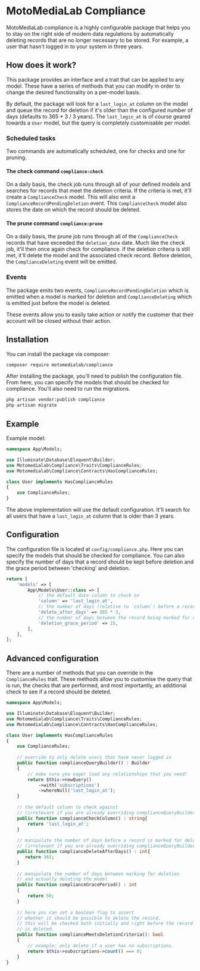 # MotoMediaLab Compliance

MotoMediaLab compliance is a highly configurable package that helps
you to stay on the right side of modern data regulations by automatically
deleting records that are no longer necessary to be stored. For example, a user
that hasn't logged in to your system in three years.

## How does it work?

This package provides an interface and a trait that can be applied to any model.
These have a series of methods that you can modify in order to change the desired
functionality on a per-model basis.

By default, the package will look for a `last_login_at` column on the model and
queue the record for deletion if it's older than the configured number of days
(defaults to 365 * 3 / 3 years). The `last_login_at` is of course geared
towards a `User` model, but the query is completely customisable per model.

### Scheduled tasks

Two commands are automatically scheduled, one for checks and one for pruning.

#### The check command `compliance:check`

On a daily basis, the check job runs through all of your defined models and searches for records
that meet the deletion criteria. If the criteria is met, it'll create a `ComplianceCheck`
model. This will also emit a `ComplianceRecordPendingDeletion` event.
This `ComplianceCheck` model also stores the date on which the record should be deleted.

#### The prune command `compliance:prune`

On a daily basis, the prune job runs through all of the `ComplianceCheck` records that
have exceeded the `deletion_date` date. Much like the check job, it'll then once again check
for compliance. If the deletion criteria is still met, it'll delete the model and the associated
check record. Before deletion, the `ComplianceDeleting` event will be emitted.

### Events

The package emits two events, `ComplianceRecordPendingDeletion` which is emitted when a model
is marked for deletion and `ComplianceDeleting` which is emitted just before the model is deleted.

These events allow you to easily take action or notify the customer that their account will
be closed without their action.

## Installation

You can install the package via composer:

```bash
composer require motomedialab/compliance
```

After installing the package, you'll need to publish the configuration file. From here, you can
specify the models that should be checked for compliance. You'll also need to run the migrations.

```bash
php artisan vendor:publish compliance
php artisan migrate
```

## Example

Example model:

```php
namespace App\Models;

use Illuminate\Database\Eloquent\Builder;
use Motomedialab\Compliance\Traits\ComplianceRules;
use Motomedialab\Compliance\Contracts\HasComplianceRules;

class User implements HasComplianceRules
{
    use ComplianceRules;    
}
```

The above implementation will use the default configuration. It'll search for all users
that have a `last_login_at` column that is older than 3 years.

## Configuration

The configuration file is located at `config/compliance.php`. Here you can specify the models
that should be checked for compliance. You can also specify the number of days that a record
should be kept before deletion and the grace period between 'checking' and deletion.

```php
return [
    'models' => [
        App\Models\User::class => [
            // the default date column to check on
            'column' => 'last_login_at',
            // the number of days (relative to `column`) before a record will looked at for deletion
            'delete_after_days' => 365 * 3,
            // the number of days between the record being marked for deletion and actually being deleted
            'deletion_grace_period' => 15,
        ],
    ],
];
```
## Advanced configuration

There are a number of methods that you can override in the `ComplianceRules` trait. These methods allow you
to customise the query that is run, the checks that are performed, and most importantly, an additional check
to see if a record should be deleted.

```php
namespace App\Models;

use Illuminate\Database\Eloquent\Builder;
use Motomedialab\Compliance\Traits\ComplianceRules;
use Motomedialab\Compliance\Contracts\HasComplianceRules;

class User implements HasComplianceRules
{
    use ComplianceRules;
    
    // override to only delete users that have never logged in
    public function complianceQueryBuilder() : Builder
    {
        // make sure you eager load any relationships that you need!
        return $this->newQuery()
            ->with('subscriptions')
            ->whereNull('last_login_at');    
    }
    
    // the default column to check against
    // (irrelevant if you are already overriding complianceQueryBuilder)
    public function complianceCheckColumn() : string{
        return 'last_login_at';
    }
    
    // manipulate the number of days before a record is marked for deletion
    // (irrelevant if you are already overriding complianceQueryBuilder)
    public function complianceDeleteAfterDays() : int{
       return 365;
    }
    
    // manipulate the number of days between marking for deletion
    // and actually deleting the model
    public function complianceGracePeriod() : int
    {
        return 50;
    }
    
    // here you can set a boolean flag to assert
    // whether it should be possible to delete the record.
    // this will be checked both initially and right before the record
    // is deleted.
    public function complianceMeetsDeletionCriteria(): bool
    {
        // example: only delete if a user has no subscriptions.
        return $this->subscriptions->count() === 0;
    }
}
```